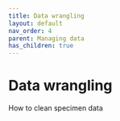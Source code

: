 ```yaml
---
title: Data wrangling
layout: default
nav_order: 4
parent: Managing data
has_children: true
---
```


# Data wrangling

How to clean specimen data